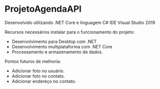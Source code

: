 # ProjetoAgendaAPI

Desenvolvido utilizando .NET Core e linguagem C#
IDE Visual Studio 2019

Recursos necessários instalar para o funcionamento do projeto:
- Desenvolvimento para Desktop com .NET
- Desenvolvimento multiplataforma com .NET Core
- Processamento e armazenamento de dados.

Pontos futuros de melhoria:
- Adicionar foto no usuário.
- Adicionar foto no contato.
- Adicionar endereço no contato.
